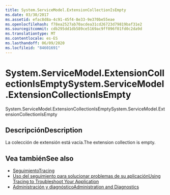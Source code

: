 ```yaml
---
title: System.ServiceModel.ExtensionCollectionIsEmpty
ms.date: 03/30/2017
ms.assetid: efac8d8a-4c91-45f4-8e33-9e370be55eae
ms.openlocfilehash: f78ea2527ab70acdea31cd26723d79819baf31e2
ms.sourcegitcommit: cdb295dd1db589ce5169ac9ff096f01fd0c2da9d
ms.translationtype: MT
ms.contentlocale: es-ES
ms.lasthandoff: 06/09/2020
ms.locfileid: "84601691"
---
```

# <a name="systemservicemodelextensioncollectionisempty"></a><span data-ttu-id="bd0fd-102">System.ServiceModel.ExtensionCollectionIsEmpty</span><span class="sxs-lookup"><span data-stu-id="bd0fd-102">System.ServiceModel.ExtensionCollectionIsEmpty</span></span>
<span data-ttu-id="bd0fd-103">System.ServiceModel.ExtensionCollectionIsEmpty</span><span class="sxs-lookup"><span data-stu-id="bd0fd-103">System.ServiceModel.ExtensionCollectionIsEmpty</span></span>  
  
## <a name="description"></a><span data-ttu-id="bd0fd-104">Descripción</span><span class="sxs-lookup"><span data-stu-id="bd0fd-104">Description</span></span>  
 <span data-ttu-id="bd0fd-105">La colección de extensión está vacía.</span><span class="sxs-lookup"><span data-stu-id="bd0fd-105">The extension collection is empty.</span></span>  
  
## <a name="see-also"></a><span data-ttu-id="bd0fd-106">Vea también</span><span class="sxs-lookup"><span data-stu-id="bd0fd-106">See also</span></span>

- [<span data-ttu-id="bd0fd-107">Seguimiento</span><span class="sxs-lookup"><span data-stu-id="bd0fd-107">Tracing</span></span>](index.md)
- [<span data-ttu-id="bd0fd-108">Uso del seguimiento para solucionar problemas de su aplicación</span><span class="sxs-lookup"><span data-stu-id="bd0fd-108">Using Tracing to Troubleshoot Your Application</span></span>](using-tracing-to-troubleshoot-your-application.md)
- [<span data-ttu-id="bd0fd-109">Administración y diagnóstico</span><span class="sxs-lookup"><span data-stu-id="bd0fd-109">Administration and Diagnostics</span></span>](../index.md)
